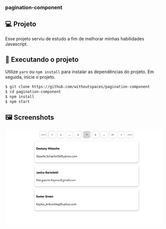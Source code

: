 ### pagination-component

## 💻 Projeto
Esse projeto serviu de estudo a fim de melhorar minhas habilidades Javascript.

## 🔎 Executando o projeto

Utilize ```yarn``` ou ```npm install``` para instalar as dependências do projeto. Em seguida, inicie o projeto.
```
$ git clone https://github.com/withoutspaces/pagination-component
$ cd pagination-component
$ npm install
$ npm start
```

## 🖼️ Screenshots
  <img src="https://github.com/withoutspaces/pagination-component/blob/development/demo/screenshot-1.jpg?raw=true" />
